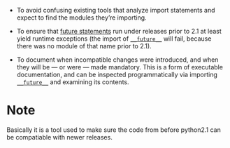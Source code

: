 -   To avoid confusing existing tools that analyze import statements and expect to find the modules they’re importing.
    
-   To ensure that [future statements](https://docs.python.org/3/reference/simple_stmts.html#future) run under releases prior to 2.1 at least yield runtime exceptions (the import of [`__future__`](https://docs.python.org/3/library/__future__.html#module-__future__ "__future__: Future statement definitions") will fail, because there was no module of that name prior to 2.1).
    
-   To document when incompatible changes were introduced, and when they will be — or were — made mandatory. This is a form of executable documentation, and can be inspected programmatically via importing [`__future__`](https://docs.python.org/3/library/__future__.html#module-__future__ "__future__: Future statement definitions") and examining its contents.

# Note
Basically it is a tool used to make sure the code from before python2.1 can be compatiable with newer releases.